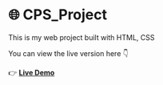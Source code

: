 # 🌐 CPS_Project

This is my web project built with HTML, CSS

You can view the live version here 👇  

👉 **[Live Demo](https://github.com/VeraI98/CPS_Project.git)**  
